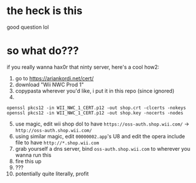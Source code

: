 # the heck is this
good question lol

# so what do???
if you really wanna hax0r that ninty server, here's a cool how2:
1. go to https://ariankordi.net/cert/
2. download "Wii NWC Prod 1"
3. copypasta wherever you'd like, i put it in this repo (since ignored)
4.
```
openssl pkcs12 -in WII_NWC_1_CERT.p12 -out shop.crt -clcerts -nokeys
openssl pkcs12 -in WII_NWC_1_CERT.p12 -out shop.key -nocerts -nodes
```
5. use magic, edit wii shop dol to have `https://oss-auth.shop.wii.com/` -> `http://oss-auth.shop.wii.com/`
6. using similar magic, edit `00000002.app`'s U8 and edit the opera include file to have `http://*.shop.wii.com`
7. grab yourself a dns server, bind `oss-auth.shop.wii.com` to wherever you wanna run this
8. fire this up
9. ???
10. potentially quite literally, profit